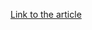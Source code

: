[Link to the article](https://thehackernews.com/2025/01/tiktok-goes-dark-in-us-as-federal-ban.html)
